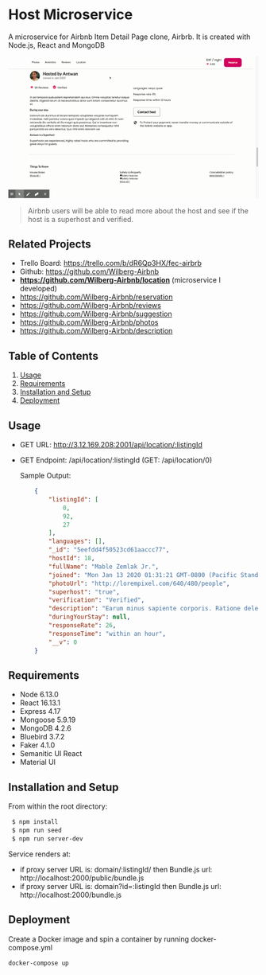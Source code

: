 # Host Microservice

A microservice for Airbnb Item Detail Page clone, Airbrb. It is created with Node.js, React and MongoDB

![](Host.gif)

  >Airbnb users will be able to read more about the host and see if the host is a superhost and verified.

## Related Projects

  - Trello Board: https://trello.com/b/dR6Qp3HX/fec-airbrb
  - Github: https://github.com/Wilberg-Airbnb
  - **https://github.com/Wilberg-Airbnb/location** (microservice I developed)
  - https://github.com/Wilberg-Airbnb/reservation
  - https://github.com/Wilberg-Airbnb/reviews
  - https://github.com/Wilberg-Airbnb/suggestion
  - https://github.com/Wilberg-Airbnb/photos
  - https://github.com/Wilberg-Airbnb/description


## Table of Contents

1. [Usage](#Usage)
2. [Requirements](#Requirements)
3. [Installation and Setup](#Installation-and-Setup)
4. [Deployment](#Deployment)

## Usage

  - GET URL: http://3.12.169.208:2001/api/location/:listingId
  - GET Endpoint: /api/location/:listingId (GET: /api/location/0)

    Sample Output:
    ```json
        {
            "listingId": [
                0,
                92,
                27
            ],
            "languages": [],
            "_id": "5eefdd4f50523cd61aaccc77",
            "hostId": 18,
            "fullName": "Mable Zemlak Jr.",
            "joined": "Mon Jan 13 2020 01:31:21 GMT-0800 (Pacific Standard Time)",
            "photoUrl": "http://lorempixel.com/640/480/people",
            "superhost": "true",
            "verification": "Verified",
            "description": "Earum minus sapiente corporis. Ratione delectus nihil inventore non iusto distinctio natus. Inventore adipisci ut at atque ex atque est et adipisci. Est nobis sit amet optio et ut in debitis.",
            "duringYourStay": null,
            "responseRate": 26,
            "responseTime": "within an hour",
            "__v": 0
        }
    ```

## Requirements

- Node 6.13.0
- React 16.13.1
- Express 4.17
- Mongoose 5.9.19
- MongoDB 4.2.6
- Bluebird 3.7.2
- Faker 4.1.0
- Semanitic UI React
- Material UI

## Installation and Setup
  
From within the root directory:

```sh
 $ npm install
 $ npm run seed 
 $ npm run server-dev
```

Service renders at:
    <div id="host"></div>

- if proxy server URL is: domain/:listingId/ then Bundle.js url: http://localhost:2000/public/bundle.js
- if proxy server URL is: domain?id=:listingId then Bundle.js url: http://localhost:2000/bundle.js

## Deployment

Create a Docker image and spin a container by running docker-compose.yml

```sh
docker-compose up
```
